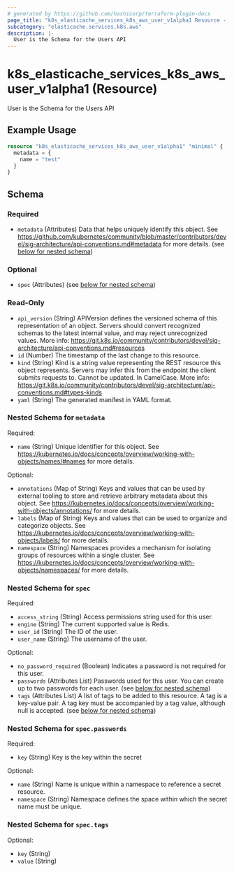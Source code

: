 ```yaml
---
# generated by https://github.com/hashicorp/terraform-plugin-docs
page_title: "k8s_elasticache_services_k8s_aws_user_v1alpha1 Resource - terraform-provider-k8s"
subcategory: "elasticache.services.k8s.aws"
description: |-
  User is the Schema for the Users API
---
```


# k8s_elasticache_services_k8s_aws_user_v1alpha1 (Resource)

User is the Schema for the Users API

## Example Usage

```terraform
resource "k8s_elasticache_services_k8s_aws_user_v1alpha1" "minimal" {
  metadata = {
    name = "test"
  }
}
```

<!-- schema generated by tfplugindocs -->
## Schema

### Required

- `metadata` (Attributes) Data that helps uniquely identify this object. See https://github.com/kubernetes/community/blob/master/contributors/devel/sig-architecture/api-conventions.md#metadata for more details. (see [below for nested schema](#nestedatt--metadata))

### Optional

- `spec` (Attributes) (see [below for nested schema](#nestedatt--spec))

### Read-Only

- `api_version` (String) APIVersion defines the versioned schema of this representation of an object. Servers should convert recognized schemas to the latest internal value, and may reject unrecognized values. More info: https://git.k8s.io/community/contributors/devel/sig-architecture/api-conventions.md#resources
- `id` (Number) The timestamp of the last change to this resource.
- `kind` (String) Kind is a string value representing the REST resource this object represents. Servers may infer this from the endpoint the client submits requests to. Cannot be updated. In CamelCase. More info: https://git.k8s.io/community/contributors/devel/sig-architecture/api-conventions.md#types-kinds
- `yaml` (String) The generated manifest in YAML format.

<a id="nestedatt--metadata"></a>
### Nested Schema for `metadata`

Required:

- `name` (String) Unique identifier for this object. See https://kubernetes.io/docs/concepts/overview/working-with-objects/names/#names for more details.

Optional:

- `annotations` (Map of String) Keys and values that can be used by external tooling to store and retrieve arbitrary metadata about this object. See https://kubernetes.io/docs/concepts/overview/working-with-objects/annotations/ for more details.
- `labels` (Map of String) Keys and values that can be used to organize and categorize objects. See https://kubernetes.io/docs/concepts/overview/working-with-objects/labels/ for more details.
- `namespace` (String) Namespaces provides a mechanism for isolating groups of resources within a single cluster. See https://kubernetes.io/docs/concepts/overview/working-with-objects/namespaces/ for more details.


<a id="nestedatt--spec"></a>
### Nested Schema for `spec`

Required:

- `access_string` (String) Access permissions string used for this user.
- `engine` (String) The current supported value is Redis.
- `user_id` (String) The ID of the user.
- `user_name` (String) The username of the user.

Optional:

- `no_password_required` (Boolean) Indicates a password is not required for this user.
- `passwords` (Attributes List) Passwords used for this user. You can create up to two passwords for each user. (see [below for nested schema](#nestedatt--spec--passwords))
- `tags` (Attributes List) A list of tags to be added to this resource. A tag is a key-value pair. A tag key must be accompanied by a tag value, although null is accepted. (see [below for nested schema](#nestedatt--spec--tags))

<a id="nestedatt--spec--passwords"></a>
### Nested Schema for `spec.passwords`

Required:

- `key` (String) Key is the key within the secret

Optional:

- `name` (String) Name is unique within a namespace to reference a secret resource.
- `namespace` (String) Namespace defines the space within which the secret name must be unique.


<a id="nestedatt--spec--tags"></a>
### Nested Schema for `spec.tags`

Optional:

- `key` (String)
- `value` (String)


